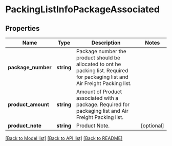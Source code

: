 # PackingListInfoPackageAssociated

## Properties
Name | Type | Description | Notes
------------ | ------------- | ------------- | -------------
**package_number** | **string** | Package number the product should be allocated to ont he packing list.  Required for packaging list and Air Freight Packing list. | 
**product_amount** | **string** | Amount of Product associated with a package.  Required for packaging list and Air Freight Packing list. | 
**product_note** | **string** | Product Note. | [optional] 

[[Back to Model list]](../../README.md#documentation-for-models) [[Back to API list]](../../README.md#documentation-for-api-endpoints) [[Back to README]](../../README.md)

